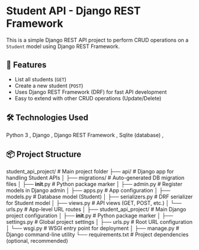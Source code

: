 # Student API - Django REST Framework

This is a simple Django REST API project to perform CRUD operations on a `Student` model using Django REST Framework.

## 🚀 Features

- List all students (`GET`)
- Create a new student (`POST`)
- Uses Django REST Framework (DRF) for fast API development
- Easy to extend with other CRUD operations (Update/Delete)

## 🛠 Technologies Used
Python 3 ,
Django ,
Django REST Framework ,
Sqlite (database) ,


## 📦 Project Structure

student_api_project/              # Main project folder
├── api/                          # Django app for handling Student APIs
│   ├── migrations/               # Auto-generated DB migration files
│   ├── __init__.py               # Python package marker
│   ├── admin.py                  # Register models in Django admin
│   ├── apps.py                   # App configuration
│   ├── models.py                 # Database model (Student)
│   ├── serializers.py            # DRF serializer for Student model
│   ├── views.py                  # API views (GET, POST, etc.)
│   └── urls.py                   # App-level URL routes
│
├── student_api_project/         # Main Django project configuration
│   ├── __init__.py               # Python package marker
│   ├── settings.py               # Global project settings
│   ├── urls.py                   # Root URL configuration
│   └── wsgi.py                   # WSGI entry point for deployment
│
├── manage.py                    # Django command-line utility
└── requirements.txt             # Project dependencies (optional, recommended)




